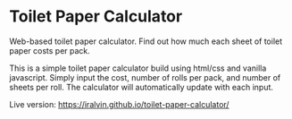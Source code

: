 # Toilet Paper Calculator 
Web-based toilet paper calculator. Find out how much each sheet of toilet paper costs per pack.

This is a simple toilet paper calculator build using html/css and vanilla javascript. Simply input the cost, number of rolls per pack, and number of sheets per roll. The calculator will automatically update with each input.

Live version: https://iralvin.github.io/toilet-paper-calculator/